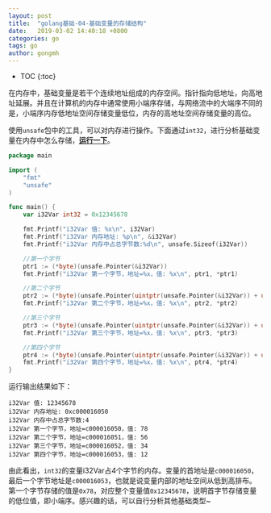 ```yaml
---
layout: post
title:  "golang基础-04-基础变量的存储结构"
date:   2019-03-02 14:40:18 +0800
categories: go
tags: go
author: gongmh
---
```


* TOC
{:toc}


在内存中，基础变量是若干个连续地址组成的内存空间。指针指向低地址，向高地址延展。并且在计算机的内存中通常使用小端序存储，与网络流中的大端序不同的是，小端序内存低地址空间存储变量低位，内存的高地址空间存储变量的高位。

使用`unsafe`包中的工具，可以对内存进行操作。下面通过`int32`，进行分析基础变量在内存中怎么存储，**[运行一下](https://www.gongmh.com/tools/s?id=YvK86bRMg)**。

``` go
package main

import (
	"fmt"
	"unsafe"
)

func main() {
	var i32Var int32 = 0x12345678

	fmt.Printf("i32Var 值: %x\n", i32Var)
	fmt.Printf("i32Var 内存地址: %p\n", &i32Var)
	fmt.Printf("i32Var 内存中占总字节数:%d\n", unsafe.Sizeof(i32Var))

	//第一个字节
	ptr1 := (*byte)(unsafe.Pointer(&i32Var))
	fmt.Printf("i32Var 第一个字节，地址=%x，值: %x\n", ptr1, *ptr1)

	//第二个字节
	ptr2 := (*byte)(unsafe.Pointer(uintptr(unsafe.Pointer(&i32Var)) + uintptr(1)))
	fmt.Printf("i32Var 第二个字节，地址=%x，值: %x\n", ptr2, *ptr2)

	//第三个字节
	ptr3 := (*byte)(unsafe.Pointer(uintptr(unsafe.Pointer(&i32Var)) + uintptr(2)))
	fmt.Printf("i32Var 第三个字节，地址=%x，值: %x\n", ptr3, *ptr3)

	//第四个字节
	ptr4 := (*byte)(unsafe.Pointer(uintptr(unsafe.Pointer(&i32Var)) + uintptr(3)))
	fmt.Printf("i32Var 第四个字节，地址=%x，值: %x\n", ptr4, *ptr4)
}

```

运行输出结果如下：


```
i32Var 值: 12345678
i32Var 内存地址: 0xc000016050
i32Var 内存中占总字节数:4
i32Var 第一个字节，地址=c000016050，值: 78
i32Var 第二个字节，地址=c000016051，值: 56
i32Var 第三个字节，地址=c000016052，值: 34
i32Var 第四个字节，地址=c000016053，值: 12

```

由此看出，`int32`的变量i32Var占4个字节的内存。变量的首地址是`c000016050`，最后一个字节地址是`c000016053`，也就是说变量内部的地址空间从低到高排布。第一个字节存储的值是`0x78`，对应整个变量值`0x12345678`，说明首字节存储变量的低位值，即小端序。感兴趣的话，可以自行分析其他基础类型~